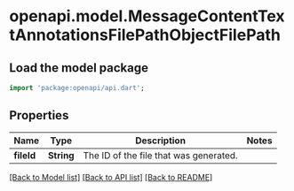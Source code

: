 # openapi.model.MessageContentTextAnnotationsFilePathObjectFilePath

## Load the model package
```dart
import 'package:openapi/api.dart';
```

## Properties
Name | Type | Description | Notes
------------ | ------------- | ------------- | -------------
**fileId** | **String** | The ID of the file that was generated. | 

[[Back to Model list]](../README.md#documentation-for-models) [[Back to API list]](../README.md#documentation-for-api-endpoints) [[Back to README]](../README.md)


